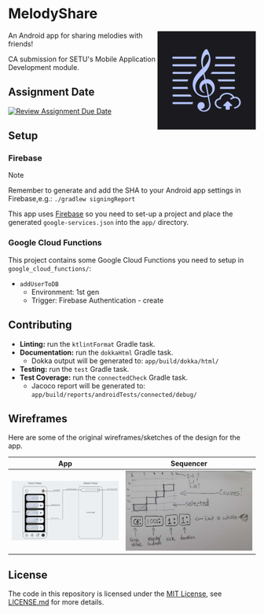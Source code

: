 # MelodyShare

<img align="right" alt="App logo" width="200px" src="app/src/main/ic_launcher-playstore.png" />

An Android app for sharing melodies with friends!

CA submission for SETU's Mobile Application Development module.

## Assignment Date

[![Review Assignment Due Date](https://classroom.github.com/assets/deadline-readme-button-24ddc0f5d75046c5622901739e7c5dd533143b0c8e959d652212380cedb1ea36.svg)](https://classroom.github.com/a/ZX5kW5CC)

## Setup

### Firebase

> [!NOTE]
> Remember to generate and add the SHA to your Android app settings in Firebase,e.g.:
> `./gradlew signingReport`

This app uses [Firebase](https://firebase.google.com/) so you need to set-up a project and place the generated `google-services.json` into the `app/` directory.

### Google Cloud Functions

This project contains some Google Cloud Functions you need to setup in `google_cloud_functions/`:

- `addUserToDB`
    - Environment: 1st gen
    - Trigger: Firebase Authentication - create

## Contributing

- **Linting:** run the `ktlintFormat` Gradle task.
- **Documentation:** run the `dokkaHtml` Gradle task.
  - Dokka output will be generated to: `app/build/dokka/html/` 
- **Testing:** run the `test` Gradle task.
- **Test Coverage:** run the `connectedCheck` Gradle task.
  - Jacoco report will be generated to: `app/build/reports/androidTests/connected/debug/`

## Wireframes

Here are some of the original wireframes/sketches of the design for the app.

|                         App                         |                                Sequencer                                |
|:---------------------------------------------------:|:-----------------------------------------------------------------------:|
| ![app_wireframe.png](.github/img/app_wireframe.png) | ![melody-sequencer-sketch.jpg](.github/img/melody-sequencer-sketch.jpg) |

## License

The code in this repository is licensed under the [MIT License](https://opensource.org/license/mit), see [LICENSE.md](./LICENSE.md) for more details.

